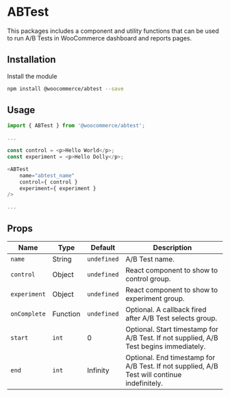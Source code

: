 # ABTest

This packages includes a component and utility functions that can be used to run A/B Tests in WooCommerce dashboard and reports pages.

## Installation

Install the module

```bash
npm install @woocommerce/abtest --save
```
## Usage


```javascript
import { ABTest } from '@woocommerce/abtest';

...

const control = <p>Hello World</p>;
const experiment = <p>Hello Dolly</p>;

<ABTest
	name="abtest_name"
	control={ control }
	experiment={ experiment }
/>

...
```

## Props


Name | Type | Default | Description
--- | --- | --- | ---
`name` | String | `undefined` | A/B Test name.
`control` | Object | `undefined` | React component to show to control group.
`experiment` | Object | `undefined` | React component to show to experiment group.
`onComplete` | Function | `undefined` | Optional. A callback fired after A/B Test selects group.
`start` | `int` | 0 | Optional. Start timestamp for A/B Test. If not supplied, A/B Test begins immediately.
`end` | `int` | Infinity | Optional. End timestamp for A/B Test. If not supplied, A/B Test will continue indefinitely.
